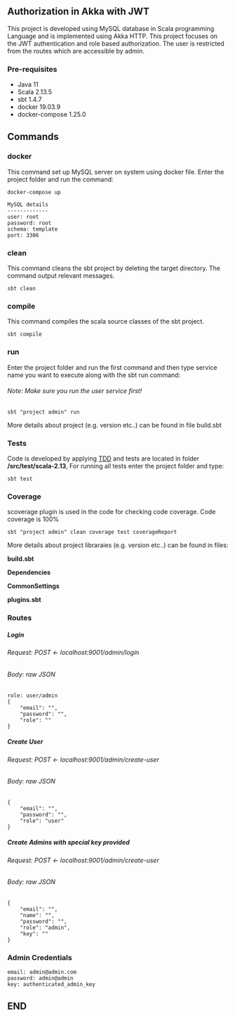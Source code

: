 ## Authorization in Akka with JWT

This project is developed using MySQL database in Scala programming Language and is implemented using Akka HTTP. This project focuses on the JWT authentication and role based authorization. The user is restricted from the routes which are accessible by admin.

### Pre-requisites

* Java 11
* Scala 2.13.5
* sbt 1.4.7
* docker 19.03.9
* docker-compose 1.25.0

## Commands

### docker

This command set up MySQL server on system using docker file.
Enter the project folder and run the  command:
````
docker-compose up

MySQL details
-------------
user: root
password: root
schema: template
port: 3306
````

### clean

This command cleans the sbt project by deleting the target directory. The command output relevant messages.
````
sbt clean
````

### compile

This command compiles the scala source classes of the sbt project.
````
sbt compile
````
### run

Enter the project folder and run the first command and then type service name you want to execute along with the sbt run command:
###### Note: Make sure you run the user service first!
````
sbt "project admin" run
````
More details about project (e.g. version etc..) can be found in file build.sbt


### Tests

Code is developed by applying [TDD](https://en.wikipedia.org/wiki/Test-driven_development) and tests are located in
folder **/src/test/scala-2.13**,  For running all tests enter the project folder and type:

 ```
 sbt test
 ```

### Coverage

scoverage plugin is used in the code for checking code coverage. Code coverage is 100%


 ```
 sbt "project admin" clean coverage test coverageReport
 ```

More details about project libraraies (e.g. version etc..) can be found in files:

**build.sbt**

**Dependencies**

**CommonSettings**

**plugins.sbt**


### Routes

##### Login
###### Request: POST <- localhost:9001/admin/login
###### Body: raw JSON
````
role: user/admin
{
    "email": "",
    "password": "",
    "role": ""
}
````
##### Create User
###### Request: POST <- localhost:9001/admin/create-user
###### Body: raw JSON
````
{
    "email": "",
    "password": "",
    "role": "user"
}
````
##### Create Admins with special key provided
###### Request: POST <- localhost:9001/admin/create-user
###### Body: raw JSON
````
{
    "email": "",
    "name": "",
    "password": "",
    "role": "admin",
    "key": ""
}
````


### Admin Credentials
````
email: admin@admin.com
password: admin@admin
key: authenticated_admin_key
````

## END
